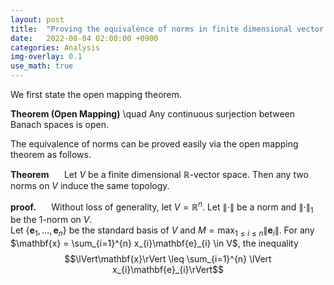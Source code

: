 ```yaml
---
layout: post
title:  "Proving the equivalence of norms in finite dimensional vector spaces via open mapping theorem"
date:   2022-08-04 02:00:00 +0900
categories: Analysis
img-overlay: 0.1
use_math: true
---
```


We first state the open mapping theorem.

**Theorem (Open Mapping)** \quad Any continuous surjection between Banach spaces is open.

The equivalence of norms can be proved easily via the open mapping theorem as follows.

**Theorem** $\quad$ Let $V$ be a finite dimensional $\mathbb{R}$-vector space. Then any two norms on $V$ induce the same topology.

**proof.** $\quad$ Without loss of generality, let $V = \mathbb{R}^{n}$. Let $\lVert\cdot\rVert$ be a norm and $\lVert\cdot\rVert _{1}$ be the $1$-norm on $V$.<br/>
Let $\{\mathbf{e}_{1}, \ldots, \mathbf{e}_{n}\}$ be the standard basis of $V$ and $M = \max_{1 \leq i \leq n} \lVert\mathbf{e}_{i}\rVert$.
For any $\mathbf{x} = \sum_{i=1}^{n} x_{i}\mathbf{e}_{i} \in V$, the inequality
$$\lVert\mathbf{x}\rVert \leq \sum_{i=1}^{n} \lVert x_{i}\mathbf{e}_{i}\rVert$$






[^1]: test reference style link 
